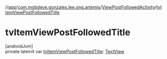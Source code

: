 //[app](../../../index.md)/[com.mobdeve.gonzales.lee.ong.artemis](../index.md)/[ViewPostFollowedActivity](index.md)/[tvItemViewPostFollowedTitle](tv-item-view-post-followed-title.md)

# tvItemViewPostFollowedTitle

[androidJvm]\
private lateinit var [tvItemViewPostFollowedTitle](tv-item-view-post-followed-title.md): [TextView](https://developer.android.com/reference/kotlin/android/widget/TextView.html)
